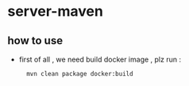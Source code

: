 # server-maven

## how to use

* first of all , we need build docker image , plz run : 

        mvn clean package docker:build
            
            